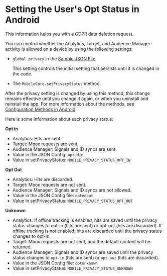 # Setting the User's Opt Status in Android

This information helps you with a GDPR data deletion request.

You can control whether the Analytics, Target, and Audience Manager activity is allowed on a device by using the following settings:

* `global.privacy` in the [Sample JSON File](https://github.com/jiabingeng/sdk-v5-docs/tree/8509ef7d0edcdccfdae5a521cb1fe94693581dba/sdk-core/sdk-core/sample-json-file.md).

  This setting controls the initial setting that persists until it is changed in the code.

* The `MobileCore.setPrivacyStatus` method.

After the privacy setting is changed by using this method, this change remains effective until you change it again, or when you uninstall and reinstall the app. For more information about the methods, see [Configuration Methods in Android](https://github.com/jiabingeng/sdk-v5-docs/tree/8509ef7d0edcdccfdae5a521cb1fe94693581dba/sdk-core/sdk-coare/configuration-methods-in-android/README.md).

Here is some information about each privacy status:

**Opt in**

* Analytics: Hits are sent.
* Target: Mbox requests are sent.
* Audience Manager: Signals and ID syncs are sent.
* Value in the JSON Config: `optedin`
* Value in setPrivacyStatus: `MOBILE_PRIVACY_STATUS_OPT_IN`

**Opt Out**

* Analytics: Hits are discarded.
* Target: Mbox requests are not sent.
* Audience Manager: Signals and ID syncs are not allowed.
* Value in the JSON Config file: `optedout`
* Value in setPrivacyStatus: `MOBILE_PRIVACY_STATUS_OPT_OUT`

**Unknown**

* Analytics: If offline tracking is enabled, hits are saved until the privacy status changes to opt-in \(hits are sent\) or opt-out \(hits are discarded\).  If offline tracking is not enabled, hits are discarded until the privacy status changes to opt-in.
* Target: Mbox requests are not sent, and the default content will be returned.
* Audience Manager: Signals and ID syncs are saved until the privacy status changes to `opt-in` \(hits are sent\) or `opt-out` \(hits are discarded\).
* Value in the JSON Config file: `optunknown`
* Value in setPrivacyStatus: `MOBILE_PRIVACY_STATUS_UNKNOWN`

